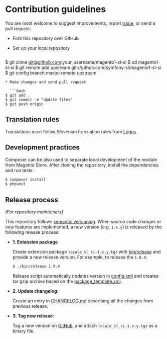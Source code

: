 # Contribution guidelines

You are most welcome to suggest improvements, report
[issue](https://github.com/symfony-si/magento1-sl-si/issues), or send a pull
request:

* Fork this repository over GitHub
* Set up your local repository

  ```bash
$ git clone git@github.com:your_username/magento1-sl-si
$ cd magento1-sl-si
$ git remote add upstream git://github.com/symfony-si/magento1-sl-si
$ git config branch.master.remote upstream
```
* Make changes and send pull request

  ```bash
$ git add .
$ git commit -m "Update files"
$ git push origin
```

## Translation rules

Translations must follow Slovenian translation rules from
[Lugos](https://wiki.lugos.si/slovenjenje:pravila).

## Development practices

Composer can be also used to separate local development of the module from Magento
Store. After cloning the repository, install the dependencies and run tests:

```bash
$ composer install
$ phpunit
```

## Release process

*(For repository maintainers)*

This repository follows [semantic versioning](http://semver.org). When source
code changes or new features are implemented, a new version (e.g. `1.x.y`) is
released by the following release process:

* **1. Extension package**

  Create extension package `locale_sl_si-1.x.y.tgz` with [bin/release](bin/release)
  and provide a new release version. For example, to release the `1.0.4`:

  ```bash
  $ ./bin/release 1.0.4
  ```
  Release script automatically updates version in [config.xml](app/code/community/Slovenian/LocalePackSl/etc/config.xml)
  and creates tar gzip archive based on the [package_template.xml](package_template.xml).

* **2. Update changelog:**

  Create an entry in [CHANGELOG.md](CHANGELOG.md) describing all the changes
  from previous release.

* **3. Tag new release:**

  Tag a new version on [GitHub](https://github.com/symfony-si/magento1-sl-si/releases),
  and attach `locale_sl_si-1.x.y.tgz` as a binary file.
